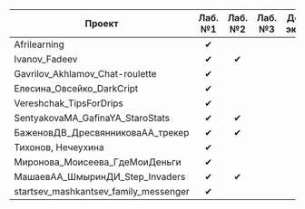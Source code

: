 | Проект  | Лаб. №1 | Лаб. №2 | Лаб. №3 | Допуск к экзамену
|---------|:-------:|:-------:|:-------:|:-----------------:
|Afrilearning | ✔ |   |   |   |
|Ivanov_Fadeev| ✔ | ✔  |   |   |
|Gavrilov_Akhlamov_Chat-roulette| ✔ |   |   |   |
|Елесина_Овсейко_DarkCript| ✔ |   |   |   |
|Vereshchak_TipsForDrips| ✔ |   |   |   |
|SentyakovaMA_GafinaYA_StaroStats| ✔ | ✔ |   |   |
|БаженовДВ_ДресвянниковаАА_трекер| ✔ | ✔ |   |   |
|Тихонов, Нечеухина| ✔ |   |   |   |
|Миронова_Моисеева_ГдеМоиДеньги| ✔ |   |   |   |
|МашаевАА_ШмыринДИ_Step_Invaders| ✔ | ✔ |   |   |
|startsev_mashkantsev_family_messenger|✔ |   |   |   |
